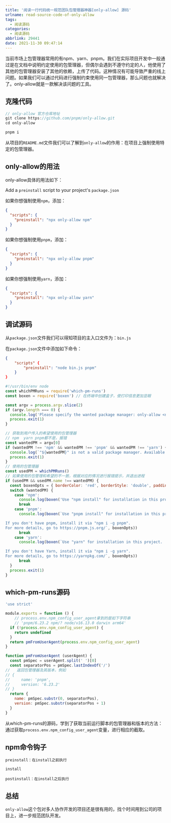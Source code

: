 ```yaml
---
title: '阅读一行代码统一规范团队包管理器神器[only-allow] 源码'
urlname: read-source-code-of-only-allow
tags:
  - 阅读源码
categories:
  - 阅读源码
abbrlink: 29441
date: 2021-11-30 09:47:14
---
```

当前市场上包管理器常用的有npm、yarn、pnpm。我们在实际项目开发中一般通过是在文档中说明约定使用的包管理器，但偶尔会遇到不遵守约定的人，他使用了其他的包管理器安装了其他的依赖，上传了代码。这种情况有可能导致严重的线上问题。如果我们可以通过代码进行强制约束使用同一包管理器，那么问题也就解决了。only-allow就是一款解决该问题的工具。

## 克隆代码
```js
// only-allow 官方仓库地址
git clone https://github.com/pnpm/only-allow.git
cd only-allow

pnpm i
```

从项目的`README.md`文件我们可以了解到`only-allow`的作用：在项目上强制使用特定的包管理器。

## only-allow的用法

only-allow具体的用法如下：

Add a `preinstall` script to your project's `package.json`

如果你想强制使用`npm`，添加：

```json
{
  "scripts": {
    "preinstall": "npx only-allow npm"
  }
}
```

如果你想强制使用`pnpm`，添加：

```json
{
  "scripts": {
    "preinstall": "npx only-allow pnpm"
  }
}
```

如果你想强制使用`yarn`，添加：

```json
{
  "scripts": {
    "preinstall": "npx only-allow yarn"
  }
}
```

## 调试源码

从`package.json`文件我们可以得知项目的主入口文件为：`bin.js`

在`package.json`文件中添加如下命令：

```json
{
    "scripts" {
        "preinstall": "node bin.js pnpm"
    }
}
```


```js
#!/usr/bin/env node
const whichPMRuns = require('which-pm-runs')
const boxen = require('boxen') // 在终端中创建盒子，使打印信息更加显眼

const argv = process.argv.slice(2)
if (argv.length === 0) {
  console.log('Please specify the wanted package manager: only-allow <npm|pnpm|yarn>')
  process.exit(1)
}

// 获取到用户传入的希望使用的包管理器
// npm  yarn pnpm都不是，报错
const wantedPM = argv[0]
if (wantedPM !== 'npm' && wantedPM !== 'pnpm' && wantedPM !== 'yarn') {
  console.log(`"${wantedPM}" is not a valid package manager. Available package managers are: npm, pnpm, or yarn.`)
  process.exit(1)
}
// 使用的包管理器
const usedPM = whichPMRuns()
// 如果使用的包管理和希望的不一致，根据对应的情况进行报错提示，并退出进程
if (usedPM && usedPM.name !== wantedPM) {
  const boxenOpts = { borderColor: 'red', borderStyle: 'double', padding: 1 }
  switch (wantedPM) {
    case 'npm':
      console.log(boxen('Use "npm install" for installation in this project', boxenOpts))
      break
    case 'pnpm':
      console.log(boxen(`Use "pnpm install" for installation in this project.

If you don't have pnpm, install it via "npm i -g pnpm".
For more details, go to https://pnpm.js.org/`, boxenOpts))
      break
    case 'yarn':
      console.log(boxen(`Use "yarn" for installation in this project.

If you don't have Yarn, install it via "npm i -g yarn".
For more details, go to https://yarnpkg.com/`, boxenOpts))
      break
  }
  process.exit(1)
}
```

## which-pm-runs源码

```js
'use strict'

module.exports = function () {
    // process.env.npm_config_user_agent拿到的是如下字符串
    // 'pnpm/6.23.2 npm/? node/v16.13.0 darwin arm64'
  if (!process.env.npm_config_user_agent) {
    return undefined
  }
  return pmFromUserAgent(process.env.npm_config_user_agent)
}

function pmFromUserAgent (userAgent) {
  const pmSpec = userAgent.split(' ')[0]
  const separatorPos = pmSpec.lastIndexOf('/')
//   返回包管理器及其版本，例如
// {
//     name: 'pnpm',
//     version: '6.23.2'
// }
  return {
    name: pmSpec.substr(0, separatorPos),
    version: pmSpec.substr(separatorPos + 1)
  }
}
```

从which-pm-runs的源码，学到了获取当前运行脚本的包管理器和版本的方法：通过获取`process.env.npm_config_user_agent`变量，进行相应的截取。

## npm命令钩子

```
preinstall：在install之前执行

install

postinstall：在install之后执行

```

## 总结

`only-allow`这个包对多人协作开发的项目还是很有用的，找个时间用到公司的项目上，进一步规范团队开发。